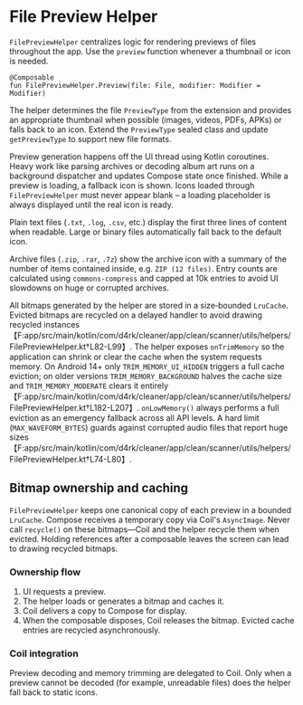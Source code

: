 # File Preview Helper

`FilePreviewHelper` centralizes logic for rendering previews of files throughout the app. Use the
`preview` function whenever a thumbnail or icon is needed.

```
@Composable
fun FilePreviewHelper.Preview(file: File, modifier: Modifier = Modifier)
```

The helper determines the file `PreviewType` from the extension and provides an appropriate
thumbnail when possible (images, videos, PDFs, APKs) or falls back to an icon. Extend the
`PreviewType` sealed class and update `getPreviewType` to support new file formats.

Preview generation happens off the UI thread using Kotlin coroutines. Heavy work
like parsing archives or decoding album art runs on a background dispatcher and
updates Compose state once finished. While a preview is loading, a fallback icon
is shown. Icons loaded through `FilePreviewHelper` must never appear blank – a
loading placeholder is always displayed until the real icon is ready.

Plain text files (`.txt`, `.log`, `.csv`, etc.) display the first three lines of
content when readable. Large or binary files automatically fall back to the
default icon.

Archive files (`.zip`, `.rar`, `.7z`) show the archive icon with a summary of the number of items
contained inside, e.g. `ZIP (12 files)`. Entry counts are calculated using `commons-compress` and
capped at 10k entries to avoid UI slowdowns on huge or corrupted archives.

All bitmaps generated by the helper are stored in a size‑bounded `LruCache`. Evicted bitmaps are
recycled on a delayed handler to avoid drawing recycled instances【F:app/src/main/kotlin/com/d4rk/cleaner/app/clean/scanner/utils/helpers/FilePreviewHelper.kt†L82-L99】.
The helper exposes `onTrimMemory` so the application can shrink or clear the cache when the system
requests memory. On Android 14+ only `TRIM_MEMORY_UI_HIDDEN` triggers a full cache eviction; on
older versions `TRIM_MEMORY_BACKGROUND` halves the cache size and `TRIM_MEMORY_MODERATE` clears it
entirely【F:app/src/main/kotlin/com/d4rk/cleaner/app/clean/scanner/utils/helpers/FilePreviewHelper.kt†L182-L207】.
`onLowMemory()` always performs a full eviction as an emergency fallback across all API levels.
A hard limit (`MAX_WAVEFORM_BYTES`) guards against corrupted audio files that report huge sizes【F:app/src/main/kotlin/com/d4rk/cleaner/app/clean/scanner/utils/helpers/FilePreviewHelper.kt†L74-L80】.

## Bitmap ownership and caching

`FilePreviewHelper` keeps one canonical copy of each preview in a bounded `LruCache`. Compose
receives a temporary copy via Coil's `AsyncImage`. Never call `recycle()` on these bitmaps—Coil and
the helper recycle them when evicted. Holding references after a composable leaves the screen can
lead to drawing recycled bitmaps.

### Ownership flow

1. UI requests a preview.
2. The helper loads or generates a bitmap and caches it.
3. Coil delivers a copy to Compose for display.
4. When the composable disposes, Coil releases the bitmap. Evicted cache entries are recycled
   asynchronously.

### Coil integration

Preview decoding and memory trimming are delegated to Coil. Only when a preview cannot be decoded
(for example, unreadable files) does the helper fall back to static icons.
